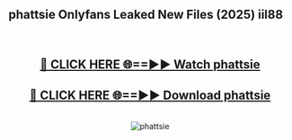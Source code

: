 <h2>phattsie Onlyfans Leaked New Files (2025) iil88</h2>
<br>
<div align="center">
<h2><a href="https://mediafiles.top/phattsie&ref=git" rel="nofollow">🔴 CLICK HERE 🌐==►► Watch phattsie</a></h2>
<h2><a href="https://mediafiles.top/phattsie&ref=git" rel="nofollow">🔴 CLICK HERE 🌐==►► Download phattsie</a></h2>
<br>
<a href="https://mediafiles.top/phattsie&ref=git" rel="nofollow" data-target="animated-image.originalLink"><img src="https://i.ibb.co.com/xMMVF88/686577567.gif" alt="phattsie" style="max-width: 100%; display: inline-block;" data-target="animated-image.originalImage"></a>
</div>
<br>
<br>
